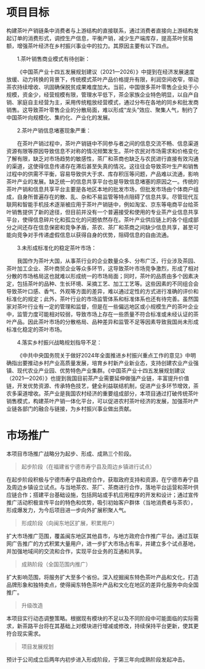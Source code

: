 # 项目目标    

构建茶叶产销链条中消费者与上游结构的直接联系，通过消费者直接向上游结构发起订单的消费形式，调控生产信息，平衡产销，减少生产端库存，提高茶叶贸易额，增强茶叶经济在乡村振兴事业中的拉力。其原因主要有以下四点。  

&emsp;&emsp;1.茶叶销售商业模式有待创新：  

&emsp;&emsp;《中国茶产业十四五发展规划建议（2021—2026）》中提到在经济发展速度放缓、动力转换的背景下，传统模式茶叶产品价格提升有限，利润空间收窄，带动茶农持续增收、巩固确保脱贫成果难度加大。当前，中国很多茶叶零售企业处于小规模，资金少，经营规模有限，管理水平低下，茶企家族企业特色明显，以自产自销、家庭自主经营为主，采用传统粗放经营模式，通过分布在各地的同乡和批发商销售。这导致茶叶零售企业的分散局面，难以形成“龙头”效应、聚集人气，制约了中国茶叶向规模化、集约化、产业化的发展。  

&emsp;&emsp;2.茶叶产销信息堵塞现象严重：  

&emsp;&emsp;在茶叶产销过程中，茶叶产销链中不同参与者之间的信息交流不畅、信息渠道资源有限等原因导致信息不对称的情况频繁发生。茶叶农民对市场需求和价格变化了解有限，缺乏对市场趋势的敏感性，茶厂和茶商也缺乏与农民进行直接有效沟通的渠道，这使得信息传递存在滞后甚至失真的情况。这往往会导致茶叶生产和销售过程中的供需不平衡，容易导致供大于求、库存积压等问题，产品难以流通，影响茶叶产业的发展。缺乏统一的信息共享平台也是导致信息堵塞的原因之一。传统的茶叶产销和信息共享平台主要是各地区本地的批发市场，但批发市场由个体商户组成，自身所普遍存在的散、乱、杂和不易监管等特点阻碍了信息共享。尽管现代互联网和智能手机技术逐渐被应用于茶叶产销链中，例如淘宝、京东等电商平台给茶叶销售提供了新的途径，但目前并没有一个普遍接受和使用的专业茶产业信息共享平台，使得信息碎片化和孤立化的问题依然存在。茶叶产业供应链上的各个组成部分之间还存在信息保密和竞争矛盾，茶农、茶厂和茶商之间缺少信息共享，甚至可能向竞争对手传递虚假信息以获得自身的优势，阻碍信息的自由流通。  

&emsp;&emsp;3.未形成标准化的稳定茶叶市场：
  
&emsp;&emsp;我国作为茶叶大国，从事茶行业的企业数量众多、分布广泛，行业涉及茶园、茶叶加工企业、茶叶商贸企业等众多环节，这导致茶叶市场竞争激烈，形成了相对分散的市场格局这也就难以形成统一的市场局面；同时，茶叶的品质由多个因素决定，包括茶叶的品种、生长环境、采摘工艺、加工工艺等。这些因素的不同组合会导致茶叶口感、香气、外观等方面的差异，难以通过定性的方式进行准确的评价和标准化的规定；此外，茶叶行业的市场监管体系和标准体系也还有待完善。虽然国家对茶叶行业有一定的管理和监督，但是在一些偏远地区或小规模生产的茶叶企业中，监管力度可能相对较弱，导致市场上存在一些质量不符合标准或未经认证的茶叶产品。因此茶叶市场的分散格局、品种差异和监管不足等因素导致我国尚未形成标准化稳定的茶叶市场。  

&emsp;&emsp;4.落实乡村振兴战略规划指导不足： 

&emsp;&emsp;《中共中央国务院关于做好2024年全面推进乡村振兴重点工作的意见》中明确指出要推动乡村产业高质量发展，培育乡村新产业新业态，支持创建农业产业强镇、现代农业产业园、优势特色产业集群。《中国茶产业十四五发展规划建议（2021—2026）》也提到我国目前茶产业需要延伸做强产业链，丰富提升价值链，开发优势资源、传承特色技艺，健全利益联结机制，促进产业多环节增效，茶农多渠道增收。茶产业是我国农村经济的重要组成部分，本项目通过打破传统茶叶销售模式，构建茶叶产销一体化平台，可以促进农村茶叶经济的发展，加强茶叶产业链各部门的融合与链接，为乡村振兴事业做出贡献。    
  

# 市场推广
本项目市场推广战略分为起步、形成、成熟三个阶段。  
  

>起步阶段（在福建省宁德市寿宁县及周边乡镇进行试点）  

在起步阶段积极与宁德市寿宁县政府合作，获取政府支持和资源，在宁德市寿宁县及周边乡镇设立试点。与当地茶农、茶厂、茶商进行合作，落地平台运营和茶叶供应链合作；搭建平台基础设施，包括网站或手机应用程序的开发和设计；通过宣传推广活动积极宣传平台的特色和优势，吸引初始客户群体（当地消费者与茶农），形成爆发力，为今后项目进一步向外扩展积聚人气。  

>形成阶段（向闽东地区扩展，积累用户）  

扩大市场推广范围，覆盖闽东地区其他县市，与地方政府合作推广平台。通过互联网广告推广的方式积累大量用户，进一步扩大市场占有率，并建立多个试点基地，并加强地域间的交流和合作，实现平台业务的互通和共享。  

>成熟阶段（全国范围内推广）  

扩大影响范围，将服务扩大至多个省份。深入挖掘闽东特色茶叶产品和文化，打造品牌形象和独特卖点，使得闽东特色茶叶产品和文化在地区的差异化服务中向全国推广。  

>升级改造  

本项目实行动态调整策略。根据现有模块的不足以及不同阶段中可能面临的实际需求，新茶路平台将在其基础上对模块进行增减或修改，持续保持平台更新，使其更符合现实需求。    

>项目发展规划  

预计于公司成立后两年内初步进入形成阶段，于第三年向成熟阶段发起冲击。